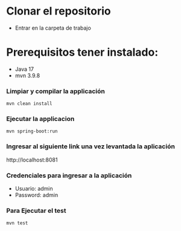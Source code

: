 


# Clonar el repositorio

- Entrar en la carpeta de trabajo

# Prerequisitos tener instalado:

- Java 17
- mvn 3.9.8




###  Limpiar y compilar la applicación

```
mvn clean install
```

### Ejecutar la applicacion

```
mvn spring-boot:run
```

### Ingresar al siguiente link una vez levantada la aplicación

http://localhost:8081


### Credenciales para ingresar a la aplicación

- Usuario:  admin
- Password: admin


### Para Ejecutar el test

```
mvn test
```